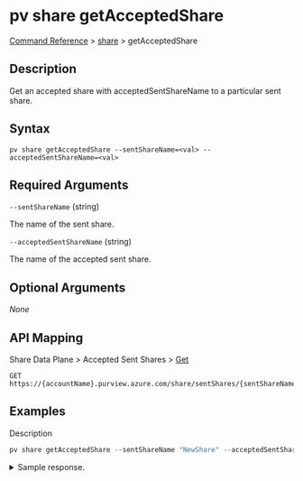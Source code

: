 # pv share getAcceptedShare

[Command Reference](../../../README.md#command-reference) > [share](./main.md) >  getAcceptedShare

## Description

Get an accepted share with acceptedSentShareName to a particular sent share.

## Syntax

```
pv share getAcceptedShare --sentShareName=<val> --acceptedSentShareName=<val>
```

## Required Arguments

`--sentShareName` (string)

The name of the sent share.

`--acceptedSentShareName` (string)

The name of the accepted sent share.

## Optional Arguments

*None*

## API Mapping

Share Data Plane > Accepted Sent Shares > [Get](https://docs.microsoft.com/en-us/rest/api/purview/sharedataplane/accepted-sent-shares/get)
```
GET https://{accountName}.purview.azure.com/share/sentShares/{sentShareName}/acceptedSentShares/{acceptedSentShareName}
```

## Examples

Description
```powershell
pv share getAcceptedShare --sentShareName "NewShare" --acceptedSentShareName "be2c3f1d-ac06-4aca-a5f8-28b44cad17ef"
```


<details><summary>Sample response.</summary>
<p>

```json
{
   "id":"/sentShares/NewShare/acceptedSentShares/be2c3f1d-ac06-4aca-a5f8-28b44cad17ef",
   "name":"be2c3f1d-ac06-4aca-a5f8-28b44cad17ef",
   "properties":{
      "createdAt":"2022-09-02T13:28:13.1922869Z",
      "expirationDate":null,
      "receivedShareStatus":"Active",
      "receiverEmail":"tarifat@microsoft.com",
      "receiverName":"Taygan Rifat",
      "receiverTargetObjectId":"095354ff-cae8-44ff-8120-22ec5a941b40",
      "receiverTenantName":"Microsoft",
      "senderEmail":"tarifat@microsoft.com",
      "senderName":"Taygan Rifat",
      "senderTenantName":"Microsoft",
      "sharedAt":"2022-09-01T16:48:25.7585096Z"
   },
   "shareKind":"InPlace",
   "type":"sentShares/acceptedSentShares"
}
```
</p>
</details>
